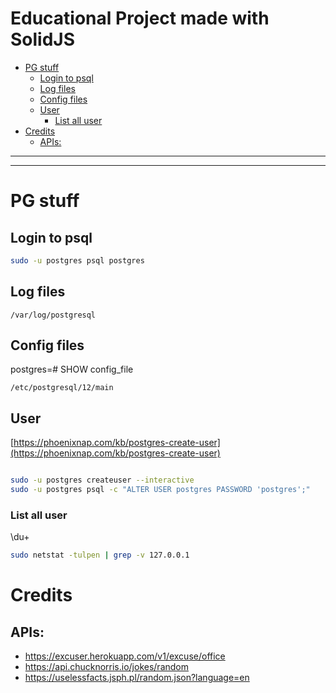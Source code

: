 Educational Project made with SolidJS <!-- omit in toc -->
=

- [PG stuff](#pg-stuff)
  - [Login to psql](#login-to-psql)
  - [Log files](#log-files)
  - [Config files](#config-files)
  - [User](#user)
    - [List all user](#list-all-user)
- [Credits](#credits)
  - [APIs:](#apis)

___
___



# PG stuff

## Login to psql
```bash
sudo -u postgres psql postgres
```

## Log files
`/var/log/postgresql` 

## Config files 
postgres=# SHOW config_file

`/etc/postgresql/12/main`

## User
[https://phoenixnap.com/kb/postgres-create-user](https://phoenixnap.com/kb/postgres-create-user)
```bash

sudo -u postgres createuser --interactive
sudo -u postgres psql -c "ALTER USER postgres PASSWORD 'postgres';"
```

### List all user 
\du+


```bash
sudo netstat -tulpen | grep -v 127.0.0.1 
```
# Credits
## APIs:
- https://excuser.herokuapp.com/v1/excuse/office
- https://api.chucknorris.io/jokes/random
- https://uselessfacts.jsph.pl/random.json?language=en
